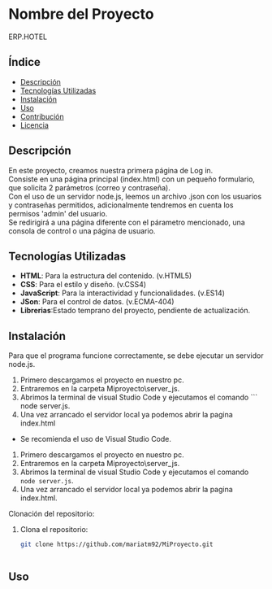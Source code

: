 # Nombre del Proyecto

ERP.HOTEL



## Índice

- [Descripción](#descripción)
- [Tecnologías Utilizadas](#tecnologías-utilizadas)
- [Instalación](#instalación)
- [Uso](#uso)
- [Contribución](#contribución)
- [Licencia](#licencia) 



## Descripción

En este proyecto, creamos nuestra primera página de Log in.  
Consiste en una página principal (index.html) con un pequeño formulario, que solicita 2 parámetros (correo y contraseña).  
Con el uso de un servidor node.js, leemos un archivo .json con los usuarios y contraseñas permitidos, adicionalmente tendremos en cuenta los permisos 'admin' del usuario.  
Se redirigirá a una página diferente con el párametro mencionado, una consola de control o una página de usuario.  



## Tecnologías Utilizadas

- **HTML**: Para la estructura del contenido. (v.HTML5)
- **CSS**: Para el estilo y diseño. (v.CSS4)
- **JavaScript**: Para la interactividad y funcionalidades. (v.ES14)
- **JSon**: Para el control de datos. (v.ECMA-404)
- **Librerias**:Estado temprano del proyecto, pendiente de actualización.     



## Instalación

Para que el programa funcione correctamente, se debe ejecutar un servidor node.js.



1. Primero descargamos el proyecto en nuestro pc.
2. Entraremos en la carpeta Miproyecto\server_js. 
3. Abrimos la terminal de visual Studio Code y ejecutamos el comando  ``` node server.js.
4. Una vez arrancado el servidor local ya podemos abrir la pagina index.html
 
 - Se recomienda el uso de Visual Studio Code.




1. Primero descargamos el proyecto en nuestro pc.
2. Entraremos en la carpeta Miproyecto\server_js.
3. Abrimos la terminal de visual Studio Code y ejecutamos el comando `node server.js`.
4. Una vez arrancado el servidor local ya podemos abrir la pagina index.html.

Clonación del repositorio:

1. Clona el repositorio:
   ```bash
   git clone https://github.com/mariatm92/MiProyecto.git



## Uso

